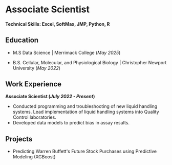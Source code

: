 # Associate Scientist

#### Technical Skills: Excel, SoftMax, JMP, Python, R

## Education
- M.S Data Science | Merrimack College (_May 2025_) 

- B.S. Cellular, Molecular, and Physiological Biology | Christopher Newport University (_May 2022_)

## Work Experience
**Associate Scientist (_July 2022 - Present_)**
- Conducted programming and troubleshooting of new liquid handling systems. Lead implementation of liquid handling systems into Quality Control laboratories.
- Developed data models to predict bias in assay results.

## Projects
- Predicting Warren Buffett's Future Stock Purchases using Predictive Modeling (XGBoost)
